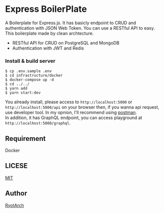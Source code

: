 # Express BoilerPlate

A Boilerplate for Express.js. It has basicly endpoint to CRUD and authentication with JSON Web Token.
You can use a RESTful API to easy. This boilerplate made by clean archtecture.

- RESTful API for CRUD on PostgreSQL and MongoDB
- Authentication with JWT and Redis

### Install & build server
```
$ cp .env.sample .env
$ cd infrastructure/docker
$ docker-compose up -d
$ cd ../../
$ yarn add
$ yarn start:dev
```

You already install, please access to `http://localhost:5000` or `http://localhost:5000/api` on your browser then, if you wanna api request, use developer tool.
In my opnion, I'll recommend using [postman](https://www.getpostman.com/).  
In addition, it has GraphQL endpoint, you can access playground at `http://localhost:5000/graphql`.

## Requirement
Docker

## LICESE
[MIT](https://github.com/Restoration/Express-Boilerplate/blob/master/LICENSE)

## Author  
[RyotArch](https://www.developer-ryota.com) 

